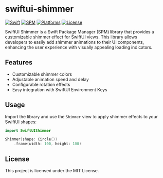 # swiftui-shimmer

[![Swift](https://img.shields.io/badge/Swift-5.9+-orange.svg)](https://swift.org)
[![SPM](https://img.shields.io/badge/SPM-Compatible-brightgreen.svg)](https://swift.org/package-manager)
[![Platforms](https://img.shields.io/badge/Platforms-iOS%20|%20macOS%20|%20tvOS%20|%20watchOS-blue?logo=apple)](https://developer.apple.com)
[![License](https://img.shields.io/badge/License-MIT-purple.svg)](LICENSE)

SwiftUI Shimmer is a Swift Package Manager (SPM) library that provides a customizable shimmer effect for SwiftUI views. This library allows developers to easily add shimmer animations to their UI components, enhancing the user experience with visually appealing loading indicators.

## Features
- Customizable shimmer colors
- Adjustable animation speed and delay
- Configurable rotation effects
- Easy integration with SwiftUI Environment Keys

## Usage
Import the library and use the `Shimmer` view to apply shimmer effects to your SwiftUI shapes:

```swift
import SwiftUIShimmer

Shimmer(shape: Circle())
    .frame(width: 100, height: 100)
```

## License
This project is licensed under the MIT License.
